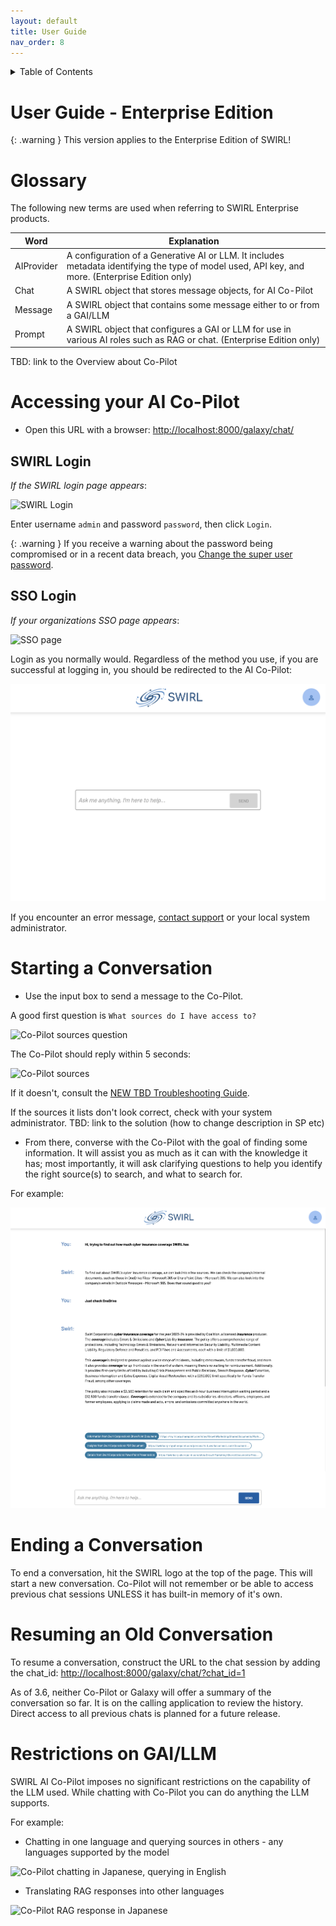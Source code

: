 ```yaml
---
layout: default
title: User Guide
nav_order: 8
---
```

<details markdown="block">
  <summary>
    Table of Contents
  </summary>
  {: .text-delta }
- TOC
{:toc}
</details>

# User Guide - Enterprise Edition

{: .warning }
This version applies to the Enterprise Edition of SWIRL!

# Glossary

The following new terms are used when referring to SWIRL Enterprise products.

| Word | Explanation | 
| ---------- | ---------- |
| AIProvider | A configuration of a Generative AI or LLM. It includes metadata identifying the type of model used, API key, and more. (Enterprise Edition only) |
| Chat | A SWIRL object that stores message objects, for AI Co-Pilot | 
| Message | A SWIRL object that contains some message either to or from a GAI/LLM | 
| Prompt | A SWIRL object that configures a GAI or LLM for use in various AI roles such as RAG or chat. (Enterprise Edition only) |

TBD: link to the Overview about Co-Pilot

# Accessing your AI Co-Pilot

* Open this URL with a browser: <http://localhost:8000/galaxy/chat/> 

## SWIRL Login

*If the SWIRL login page appears*:

![SWIRL Login](images/swirl_login-galaxy_dark.png)

Enter username `admin` and password `password`, then click `Login`.

{: .warning }
If you receive a warning about the password being compromised or in a recent data breach, you [Change the super user password](Admin-Guide.html#changing-a-super-user-password).

## SSO Login

*If your organizations SSO page appears*:

![SSO page]()

Login as you normally would. Regardless of the method you use, if you are successful at logging in, you should be redirected to the AI Co-Pilot:

![Co-Pilot page](images/swirl_copilot_start.png)

If you encounter an error message, [contact support](mailto:support@swirl.today) or your local system administrator.

# Starting a Conversation

* Use the input box to send a message to the Co-Pilot.

A good first question is `What sources do I have access to?`

![Co-Pilot sources question]()

The Co-Pilot should reply within 5 seconds:

![Co-Pilot sources]()

If it doesn't, consult the [NEW TBD Troubleshooting Guide](). 

If the sources it lists don't look correct, check with your system administrator. TBD: link to the solution (how to change description in SP etc)

* From there, converse with the Co-Pilot with the goal of finding some information. It will assist you as much as it can with the knowledge it has; most importantly, it will ask clarifying questions to help you identify the right source(s) to search, and what to search for. 

For example:

![Co-Pilot conversation about SWIRL cyber insurance coverage](images/swirl_copilot_cyberinsurance.png)

# Ending a Conversation

To end a conversation, hit the SWIRL logo at the top of the page. This will start a new conversation. Co-Pilot will not remember or be able to access previous chat sessions UNLESS it has built-in memory of it's own.

# Resuming an Old Conversation

To resume a conversation, construct the URL to the chat session by adding the chat_id:
[http://localhost:8000/galaxy/chat/?chat_id=1](http://localhost:8000/galaxy/chat/?chat_id=1)

As of 3.6, neither Co-Pilot or Galaxy will offer a summary of the conversation so far. It is on the calling application to review the history. Direct access to all previous chats is planned for a future release.

# Restrictions on GAI/LLM

SWIRL AI Co-Pilot imposes no significant restrictions on the capability of the LLM used. While chatting with Co-Pilot you can do anything the LLM supports. 

For example:

* Chatting in one language and querying sources in others - any languages supported by the model

![Co-Pilot chatting in Japanese, querying in English]()

* Translating RAG responses into other languages

![Co-Pilot RAG response in Japanese]()










